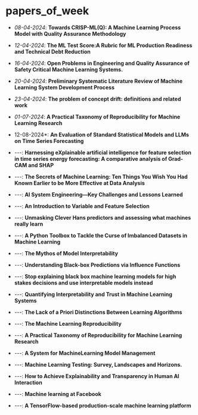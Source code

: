 # papers_of_week

* *08-04-2024*: **Towards CRISP-ML(Q): A Machine Learning Process Model
with Quality Assurance Methodology**
* *12-04-2024*: **The ML Test Score:A Rubric for ML Production Readiness and Technical Debt Reduction**
*  *16-04-2024*: **Open Problems in Engineering and Quality Assurance of Safety Critical Machine Learning
Systems.**
* *20-04-2024*: **Preliminary Systematic
Literature Review of Machine Learning System Development Process**
* *23-04-2024*: **The problem of concept drift: definitions and related work**
*  *01-07-2024*: **A Practical Taxonomy of Reproducibility for Machine Learning Research**
*  12-08-2024*: **An Evaluation of Standard Statistical Models and
LLMs on Time Series Forecasting**

* *---*: **Harnessing eXplainable artificial intelligence for feature selection in time series energy forecasting: A comparative analysis of Grad-CAM and SHAP**
* *---*: **The Secrets of Machine Learning: Ten Things You Wish You Had Known Earlier to be More Effective at
Data Analysis**
* *---*: **AI System Engineering—Key Challenges and Lessons Learned**
* *---*: **An Introduction to Variable and Feature Selection**
* *---*: **Unmasking Clever Hans predictors and assessing
what machines really learn**
* *---*: **A Python Toolbox to Tackle the Curse of Imbalanced Datasets in
Machine Learning**
* *---*: **The Mythos of Model Interpretability**
* *---*: **Understanding Black-box Predictions via Influence Functions**
* *---*: **Stop explaining black box machine learning models for high stakes decisions and use interpretable models instead**
* *---*: **Quantifying Interpretability and Trust in Machine Learning Systems**
* *---*: **The Lack of a Priori Distinctions Between Learning Algorithms**
* *---*: **The Machine Learning Reproducibility**
* *---*: **A Practical Taxonomy of Reproducibility for Machine Learning Research**
* *---*: **A System for MachineLearning Model Management**
* *---*: **Machine Learning Testing: Survey, Landscapes and Horizons.**
* *---*: **How to Achieve Explainability and Transparency in Human AI Interaction**
* *---*: **Machine learning at Facebook**
* *---*: **A TensorFlow-based production-scale machine learning platform**
